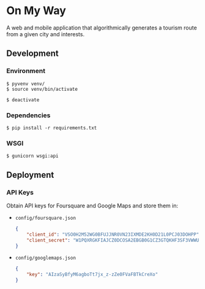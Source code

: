 # On My Way

A web and mobile application that algorithmically generates a tourism route from a given city and interests.

## Development

### Environment

```shell
$ pyvenv venv/
$ source venv/bin/activate
```

```shell
$ deactivate
```

### Dependencies

```shell
$ pip install -r requirements.txt
```

### WSGI

```shell
$ gunicorn wsgi:api
```

## Deployment

### API Keys

Obtain API keys for Foursquare and Google Maps and store them in:

- `config/foursquare.json`

  ```json
  {
      "client_id": "VSO0H2M52WG0BFUJJNR0VN23IXMDE2KH0D21L0PCJ03DOHPP",
      "client_secret": "W1PQXRGKFIAJCZ0DCOSA2EBGB0G1CZ3GTQKHF3SF3VWWUDZJ"
  }
  ```

- `config/googlemaps.json`

  ```json
  {
      "key": "AIzaSyBfyM6agboTt7jx_z-zZe0FVaFBTkCreXo"
  }
  ```
